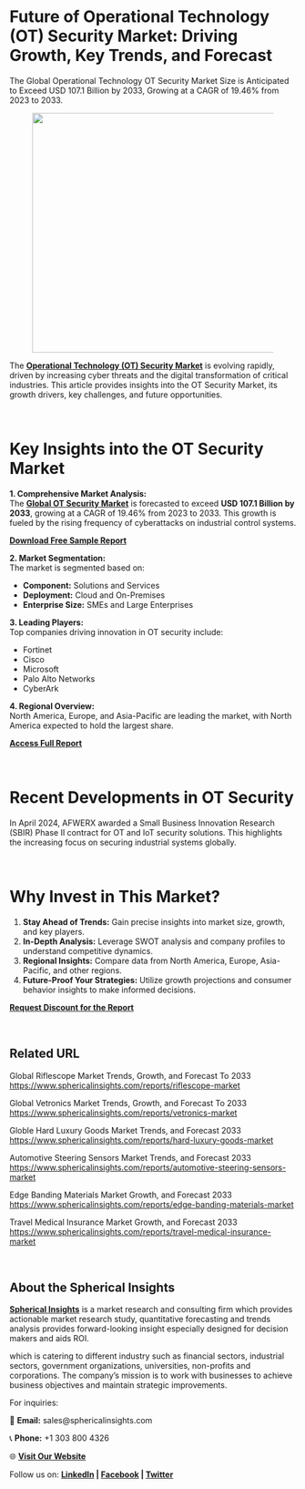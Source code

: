 <h1 id="949e" class="pw-post-title fo fp fq bf fr fs ft fu fv fw fx fy fz ga gb gc gd ge gf gg gh gi gj gk gl gm gn go gp gq bk" data-testid="storyTitle" data-selectable-paragraph="">Future of Operational Technology (OT) Security Market: Driving Growth, Key Trends, and Forecast</h1>
<div class="fj fk fl fm fn">
<div class="ab cb">
<div class="ci bh ev ew ex ey">
<p id="c6b4" class="pw-post-body-paragraph lh li fq lj b lk ll lm ln lo lp lq lr ls lt lu lv lw lx ly lz ma mb mc md me fj bk" data-selectable-paragraph="">The Global Operational Technology OT Security Market Size is Anticipated to Exceed USD 107.1 Billion by 2033, Growing at a CAGR of 19.46% from 2023 to 2033.</p>
<figure class="mi mj mk ml mm mn mf mg paragraph-image">
<div class="mo mp ed mq bh mr" tabindex="0">
<div class="mf mg mh"><picture><source srcset="https://miro.medium.com/v2/resize:fit:640/format:webp/1*EvfdQsv_JVYsjGW-8cp21A.jpeg 640w, https://miro.medium.com/v2/resize:fit:720/format:webp/1*EvfdQsv_JVYsjGW-8cp21A.jpeg 720w, https://miro.medium.com/v2/resize:fit:750/format:webp/1*EvfdQsv_JVYsjGW-8cp21A.jpeg 750w, https://miro.medium.com/v2/resize:fit:786/format:webp/1*EvfdQsv_JVYsjGW-8cp21A.jpeg 786w, https://miro.medium.com/v2/resize:fit:828/format:webp/1*EvfdQsv_JVYsjGW-8cp21A.jpeg 828w, https://miro.medium.com/v2/resize:fit:1100/format:webp/1*EvfdQsv_JVYsjGW-8cp21A.jpeg 1100w, https://miro.medium.com/v2/resize:fit:1400/format:webp/1*EvfdQsv_JVYsjGW-8cp21A.jpeg 1400w" type="image/webp" sizes="(min-resolution: 4dppx) and (max-width: 700px) 50vw, (-webkit-min-device-pixel-ratio: 4) and (max-width: 700px) 50vw, (min-resolution: 3dppx) and (max-width: 700px) 67vw, (-webkit-min-device-pixel-ratio: 3) and (max-width: 700px) 65vw, (min-resolution: 2.5dppx) and (max-width: 700px) 80vw, (-webkit-min-device-pixel-ratio: 2.5) and (max-width: 700px) 80vw, (min-resolution: 2dppx) and (max-width: 700px) 100vw, (-webkit-min-device-pixel-ratio: 2) and (max-width: 700px) 100vw, 700px" /><source srcset="https://miro.medium.com/v2/resize:fit:640/1*EvfdQsv_JVYsjGW-8cp21A.jpeg 640w, https://miro.medium.com/v2/resize:fit:720/1*EvfdQsv_JVYsjGW-8cp21A.jpeg 720w, https://miro.medium.com/v2/resize:fit:750/1*EvfdQsv_JVYsjGW-8cp21A.jpeg 750w, https://miro.medium.com/v2/resize:fit:786/1*EvfdQsv_JVYsjGW-8cp21A.jpeg 786w, https://miro.medium.com/v2/resize:fit:828/1*EvfdQsv_JVYsjGW-8cp21A.jpeg 828w, https://miro.medium.com/v2/resize:fit:1100/1*EvfdQsv_JVYsjGW-8cp21A.jpeg 1100w, https://miro.medium.com/v2/resize:fit:1400/1*EvfdQsv_JVYsjGW-8cp21A.jpeg 1400w" sizes="(min-resolution: 4dppx) and (max-width: 700px) 50vw, (-webkit-min-device-pixel-ratio: 4) and (max-width: 700px) 50vw, (min-resolution: 3dppx) and (max-width: 700px) 67vw, (-webkit-min-device-pixel-ratio: 3) and (max-width: 700px) 65vw, (min-resolution: 2.5dppx) and (max-width: 700px) 80vw, (-webkit-min-device-pixel-ratio: 2.5) and (max-width: 700px) 80vw, (min-resolution: 2dppx) and (max-width: 700px) 100vw, (-webkit-min-device-pixel-ratio: 2) and (max-width: 700px) 100vw, 700px" data-testid="og" /><img class="bh ko ms c" src="https://miro.medium.com/v2/resize:fit:945/1*EvfdQsv_JVYsjGW-8cp21A.jpeg" alt="" width="700" height="421" /></picture></div>
</div>
</figure>
<p id="e975" class="pw-post-body-paragraph lh li fq lj b lk ll lm ln lo lp lq lr ls lt lu lv lw lx ly lz ma mb mc md me fj bk" data-selectable-paragraph="">The&nbsp;<a class="af mt" href="https://www.sphericalinsights.com/reports/operational-technology-ot-security-market" target="_blank" rel="noopener ugc nofollow"><strong class="lj fr">Operational Technology (OT) Security Market</strong></a>&nbsp;is evolving rapidly, driven by increasing cyber threats and the digital transformation of critical industries. This article provides insights into the OT Security Market, its growth drivers, key challenges, and future opportunities.</p>
</div>
</div>
</div>
<div class="ab cb mu mv mw mx">&nbsp;</div>
<div class="fj fk fl fm fn">
<div class="ab cb">
<div class="ci bh ev ew ex ey">
<h1 id="db7c" class="nc nd fq bf ne nf ng nh ni nj nk nl nm nn no np nq nr ns nt nu nv nw nx ny nz bk" data-selectable-paragraph="">Key Insights into the OT Security Market</h1>
<p id="d406" class="pw-post-body-paragraph lh li fq lj b lk oa lm ln lo ob lq lr ls oc lu lv lw od ly lz ma oe mc md me fj bk" data-selectable-paragraph=""><strong class="lj fr">1. Comprehensive Market Analysis:</strong><br />The&nbsp;<a class="af mt" href="https://www.sphericalinsights.com/reports/operational-technology-ot-security-market" target="_blank" rel="noopener ugc nofollow"><strong class="lj fr">Global OT Security Market</strong></a>&nbsp;is forecasted to exceed&nbsp;<strong class="lj fr">USD 107.1 Billion by 2033</strong>, growing at a CAGR of 19.46% from 2023 to 2033. This growth is fueled by the rising frequency of cyberattacks on industrial control systems.</p>
<p id="ee62" class="pw-post-body-paragraph lh li fq lj b lk ll lm ln lo lp lq lr ls lt lu lv lw lx ly lz ma mb mc md me fj bk" data-selectable-paragraph=""><a class="af mt" href="https://www.sphericalinsights.com/request-sample/6192" target="_blank" rel="noopener ugc nofollow"><strong class="lj fr">Download Free Sample Report</strong></a></p>
<p id="8195" class="pw-post-body-paragraph lh li fq lj b lk ll lm ln lo lp lq lr ls lt lu lv lw lx ly lz ma mb mc md me fj bk" data-selectable-paragraph=""><strong class="lj fr">2. Market Segmentation:</strong><br />The market is segmented based on:</p>
<ul class="">
<li id="9f50" class="lh li fq lj b lk ll lm ln lo lp lq lr ls lt lu lv lw lx ly lz ma mb mc md me of og oh bk" data-selectable-paragraph=""><strong class="lj fr">Component:</strong>&nbsp;Solutions and Services</li>
<li id="30c2" class="lh li fq lj b lk oi lm ln lo oj lq lr ls ok lu lv lw ol ly lz ma om mc md me of og oh bk" data-selectable-paragraph=""><strong class="lj fr">Deployment:</strong>&nbsp;Cloud and On-Premises</li>
<li id="0e8c" class="lh li fq lj b lk oi lm ln lo oj lq lr ls ok lu lv lw ol ly lz ma om mc md me of og oh bk" data-selectable-paragraph=""><strong class="lj fr">Enterprise Size:</strong>&nbsp;SMEs and Large Enterprises</li>
</ul>
<p id="67e6" class="pw-post-body-paragraph lh li fq lj b lk ll lm ln lo lp lq lr ls lt lu lv lw lx ly lz ma mb mc md me fj bk" data-selectable-paragraph=""><strong class="lj fr">3. Leading Players:</strong><br />Top companies driving innovation in OT security include:</p>
<ul class="">
<li id="db98" class="lh li fq lj b lk ll lm ln lo lp lq lr ls lt lu lv lw lx ly lz ma mb mc md me of og oh bk" data-selectable-paragraph="">Fortinet</li>
<li id="1a1b" class="lh li fq lj b lk oi lm ln lo oj lq lr ls ok lu lv lw ol ly lz ma om mc md me of og oh bk" data-selectable-paragraph="">Cisco</li>
<li id="016d" class="lh li fq lj b lk oi lm ln lo oj lq lr ls ok lu lv lw ol ly lz ma om mc md me of og oh bk" data-selectable-paragraph="">Microsoft</li>
<li id="2d8d" class="lh li fq lj b lk oi lm ln lo oj lq lr ls ok lu lv lw ol ly lz ma om mc md me of og oh bk" data-selectable-paragraph="">Palo Alto Networks</li>
<li id="ccad" class="lh li fq lj b lk oi lm ln lo oj lq lr ls ok lu lv lw ol ly lz ma om mc md me of og oh bk" data-selectable-paragraph="">CyberArk</li>
</ul>
<p id="795d" class="pw-post-body-paragraph lh li fq lj b lk ll lm ln lo lp lq lr ls lt lu lv lw lx ly lz ma mb mc md me fj bk" data-selectable-paragraph=""><strong class="lj fr">4. Regional Overview:</strong><br />North America, Europe, and Asia-Pacific are leading the market, with North America expected to hold the largest share.</p>
<p id="96ad" class="pw-post-body-paragraph lh li fq lj b lk ll lm ln lo lp lq lr ls lt lu lv lw lx ly lz ma mb mc md me fj bk" data-selectable-paragraph=""><a class="af mt" href="https://www.sphericalinsights.com/reports/operational-technology-ot-security-market" target="_blank" rel="noopener ugc nofollow"><strong class="lj fr">Access Full Report</strong></a></p>
</div>
</div>
</div>
<div class="ab cb mu mv mw mx">&nbsp;</div>
<div class="fj fk fl fm fn">
<div class="ab cb">
<div class="ci bh ev ew ex ey">
<h1 id="7a5b" class="nc nd fq bf ne nf ng nh ni nj nk nl nm nn no np nq nr ns nt nu nv nw nx ny nz bk" data-selectable-paragraph="">Recent Developments in OT Security</h1>
<p id="fb19" class="pw-post-body-paragraph lh li fq lj b lk oa lm ln lo ob lq lr ls oc lu lv lw od ly lz ma oe mc md me fj bk" data-selectable-paragraph="">In April 2024, AFWERX awarded a Small Business Innovation Research (SBIR) Phase II contract for OT and IoT security solutions. This highlights the increasing focus on securing industrial systems globally.</p>
</div>
</div>
</div>
<div class="ab cb mu mv mw mx">&nbsp;</div>
<div class="fj fk fl fm fn">
<div class="ab cb">
<div class="ci bh ev ew ex ey">
<h1 id="fc88" class="nc nd fq bf ne nf ng nh ni nj nk nl nm nn no np nq nr ns nt nu nv nw nx ny nz bk" data-selectable-paragraph="">Why Invest in This Market?</h1>
<ol class="">
<li id="411b" class="lh li fq lj b lk oa lm ln lo ob lq lr ls oc lu lv lw od ly lz ma oe mc md me on og oh bk" data-selectable-paragraph=""><strong class="lj fr">Stay Ahead of Trends:</strong>&nbsp;Gain precise insights into market size, growth, and key players.</li>
<li id="d256" class="lh li fq lj b lk oi lm ln lo oj lq lr ls ok lu lv lw ol ly lz ma om mc md me on og oh bk" data-selectable-paragraph=""><strong class="lj fr">In-Depth Analysis:</strong>&nbsp;Leverage SWOT analysis and company profiles to understand competitive dynamics.</li>
<li id="d94e" class="lh li fq lj b lk oi lm ln lo oj lq lr ls ok lu lv lw ol ly lz ma om mc md me on og oh bk" data-selectable-paragraph=""><strong class="lj fr">Regional Insights:</strong>&nbsp;Compare data from North America, Europe, Asia-Pacific, and other regions.</li>
<li id="5286" class="lh li fq lj b lk oi lm ln lo oj lq lr ls ok lu lv lw ol ly lz ma om mc md me on og oh bk" data-selectable-paragraph=""><strong class="lj fr">Future-Proof Your Strategies:</strong>&nbsp;Utilize growth projections and consumer behavior insights to make informed decisions.</li>
</ol>
<p id="4758" class="pw-post-body-paragraph lh li fq lj b lk ll lm ln lo lp lq lr ls lt lu lv lw lx ly lz ma mb mc md me fj bk" data-selectable-paragraph=""><a class="af mt" href="https://www.sphericalinsights.com/request-discount/6192" target="_blank" rel="noopener ugc nofollow"><strong class="lj fr">Request Discount for the Report</strong></a></p>
</div>
</div>
</div>
<div class="ab cb mu mv mw mx">&nbsp;</div>
<div class="fj fk fl fm fn">
<div class="ab cb">
<div class="ci bh ev ew ex ey">
<h2 id="ddfe" class="oo nd fq bf ne op oq or ni os ot ou nm ls ov ow ox lw oy oz pa ma pb pc pd pe bk" data-selectable-paragraph="">Related URL</h2>
<p id="d70d" class="pw-post-body-paragraph lh li fq lj b lk oa lm ln lo ob lq lr ls oc lu lv lw od ly lz ma oe mc md me fj bk" data-selectable-paragraph="">Global Riflescope Market Trends, Growth, and Forecast To 2033<br /><a class="af mt" href="https://www.sphericalinsights.com/reports/riflescope-market" target="_blank" rel="noopener ugc nofollow">https://www.sphericalinsights.com/reports/riflescope-market</a></p>
<p id="d07b" class="pw-post-body-paragraph lh li fq lj b lk ll lm ln lo lp lq lr ls lt lu lv lw lx ly lz ma mb mc md me fj bk" data-selectable-paragraph="">Global Vetronics Market Trends, Growth, and Forecast To 2033<br /><a class="af mt" href="https://www.sphericalinsights.com/reports/vetronics-market" target="_blank" rel="noopener ugc nofollow">https://www.sphericalinsights.com/reports/vetronics-market</a></p>
<p id="1f90" class="pw-post-body-paragraph lh li fq lj b lk ll lm ln lo lp lq lr ls lt lu lv lw lx ly lz ma mb mc md me fj bk" data-selectable-paragraph="">Globle Hard Luxury Goods Market Trends, and Forecast 2033<br /><a class="af mt" href="https://www.sphericalinsights.com/reports/hard-luxury-goods-market" target="_blank" rel="noopener ugc nofollow">https://www.sphericalinsights.com/reports/hard-luxury-goods-market</a></p>
<p id="624b" class="pw-post-body-paragraph lh li fq lj b lk ll lm ln lo lp lq lr ls lt lu lv lw lx ly lz ma mb mc md me fj bk" data-selectable-paragraph="">Automotive Steering Sensors Market Trends, and Forecast 2033<br /><a class="af mt" href="https://www.sphericalinsights.com/reports/automotive-steering-sensors-market" target="_blank" rel="noopener ugc nofollow">https://www.sphericalinsights.com/reports/automotive-steering-sensors-market</a></p>
<p id="72f1" class="pw-post-body-paragraph lh li fq lj b lk ll lm ln lo lp lq lr ls lt lu lv lw lx ly lz ma mb mc md me fj bk" data-selectable-paragraph="">Edge Banding Materials Market Growth, and Forecast 2033<br /><a class="af mt" href="https://www.sphericalinsights.com/reports/edge-banding-materials-market" target="_blank" rel="noopener ugc nofollow">https://www.sphericalinsights.com/reports/edge-banding-materials-market</a></p>
<p id="9951" class="pw-post-body-paragraph lh li fq lj b lk ll lm ln lo lp lq lr ls lt lu lv lw lx ly lz ma mb mc md me fj bk" data-selectable-paragraph="">Travel Medical Insurance Market Growth, and Forecast 2033<br /><a class="af mt" href="https://www.sphericalinsights.com/reports/travel-medical-insurance-market" target="_blank" rel="noopener ugc nofollow">https://www.sphericalinsights.com/reports/travel-medical-insurance-market</a></p>
</div>
</div>
</div>
<div class="ab cb mu mv mw mx">&nbsp;</div>
<div class="fj fk fl fm fn">
<div class="ab cb">
<div class="ci bh ev ew ex ey">
<h2 id="b24e" class="oo nd fq bf ne op oq or ni os ot ou nm ls ov ow ox lw oy oz pa ma pb pc pd pe bk" data-selectable-paragraph="">About the Spherical Insights</h2>
<p id="b2b9" class="pw-post-body-paragraph lh li fq lj b lk oa lm ln lo ob lq lr ls oc lu lv lw od ly lz ma oe mc md me fj bk" data-selectable-paragraph=""><a class="af mt" href="https://www.sphericalinsights.com/" target="_blank" rel="noopener ugc nofollow"><strong class="lj fr">Spherical Insights</strong></a>&nbsp;is a market research and consulting firm which provides actionable market research study, quantitative forecasting and trends analysis provides forward-looking insight especially designed for decision makers and aids ROI.</p>
<p id="ba62" class="pw-post-body-paragraph lh li fq lj b lk ll lm ln lo lp lq lr ls lt lu lv lw lx ly lz ma mb mc md me fj bk" data-selectable-paragraph="">which is catering to different industry such as financial sectors, industrial sectors, government organizations, universities, non-profits and corporations. The company&rsquo;s mission is to work with businesses to achieve business objectives and maintain strategic improvements.</p>
<p id="22ab" class="pw-post-body-paragraph lh li fq lj b lk ll lm ln lo lp lq lr ls lt lu lv lw lx ly lz ma mb mc md me fj bk" data-selectable-paragraph="">For inquiries:</p>
<p id="23b6" class="pw-post-body-paragraph lh li fq lj b lk ll lm ln lo lp lq lr ls lt lu lv lw lx ly lz ma mb mc md me fj bk" data-selectable-paragraph="">📧&nbsp;<strong class="lj fr">Email:</strong>&nbsp;sales@sphericalinsights.com</p>
<p id="2020" class="pw-post-body-paragraph lh li fq lj b lk ll lm ln lo lp lq lr ls lt lu lv lw lx ly lz ma mb mc md me fj bk" data-selectable-paragraph="">📞&nbsp;<strong class="lj fr">Phone:</strong>&nbsp;+1 303 800 4326</p>
<p id="d010" class="pw-post-body-paragraph lh li fq lj b lk ll lm ln lo lp lq lr ls lt lu lv lw lx ly lz ma mb mc md me fj bk" data-selectable-paragraph="">🌐&nbsp;<a class="af mt" href="https://www.sphericalinsights.com/" target="_blank" rel="noopener ugc nofollow"><strong class="lj fr">Visit Our Website</strong></a></p>
<p id="f756" class="pw-post-body-paragraph lh li fq lj b lk ll lm ln lo lp lq lr ls lt lu lv lw lx ly lz ma mb mc md me fj bk" data-selectable-paragraph="">Follow us on:&nbsp;<a class="af mt" href="https://www.linkedin.com/company/spherical-insight/" target="_blank" rel="noopener ugc nofollow"><strong class="lj fr">LinkedIn</strong></a><strong class="lj fr">&nbsp;|&nbsp;</strong><a class="af mt" href="https://www.facebook.com/sphericalinsights22" target="_blank" rel="noopener ugc nofollow"><strong class="lj fr">Facebook</strong></a><strong class="lj fr">&nbsp;|&nbsp;</strong><a class="af mt" href="https://twitter.com/SInsights_US" target="_blank" rel="noopener ugc nofollow"><strong class="lj fr">Twitter</strong></a></p>
</div>
</div>
</div>
